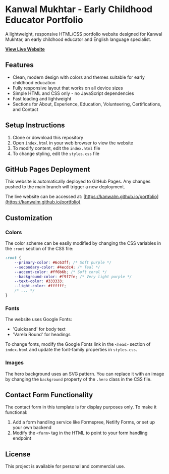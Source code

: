 # Kanwal Mukhtar - Early Childhood Educator Portfolio

A lightweight, responsive HTML/CSS portfolio website designed for Kanwal Mukhtar, an early childhood educator and English language specialist.

**[View Live Website](https://kanwalm.github.io/portfolio)**

## Features

- Clean, modern design with colors and themes suitable for early childhood education
- Fully responsive layout that works on all device sizes
- Simple HTML and CSS only - no JavaScript dependencies
- Fast loading and lightweight
- Sections for About, Experience, Education, Volunteering, Certifications, and Contact

## Setup Instructions

1. Clone or download this repository
2. Open `index.html` in your web browser to view the website
3. To modify content, edit the `index.html` file
4. To change styling, edit the `styles.css` file

## GitHub Pages Deployment

This website is automatically deployed to GitHub Pages. Any changes pushed to the main branch will trigger a new deployment.

The live website can be accessed at: [https://kanwalm.github.io/portfolio](https://kanwalm.github.io/portfolio)

## Customization

### Colors

The color scheme can be easily modified by changing the CSS variables in the `:root` section of the CSS file:

```css
:root {
    --primary-color: #6c63ff; /* Soft purple */
    --secondary-color: #4ecdc4; /* Teal */
    --accent-color: #ff6b6b; /* Soft coral */
    --background-color: #f9f7fe; /* Very light purple */
    --text-color: #333333;
    --light-color: #ffffff;
    /* ... */
}
```

### Fonts

The website uses Google Fonts:
- 'Quicksand' for body text
- 'Varela Round' for headings

To change fonts, modify the Google Fonts link in the `<head>` section of `index.html` and update the font-family properties in `styles.css`.

### Images

The hero background uses an SVG pattern. You can replace it with an image by changing the `background` property of the `.hero` class in the CSS file.

## Contact Form Functionality

The contact form in this template is for display purposes only. To make it functional:

1. Add a form handling service like Formspree, Netlify Forms, or set up your own backend
2. Modify the `<form>` tag in the HTML to point to your form handling endpoint

## License

This project is available for personal and commercial use. 